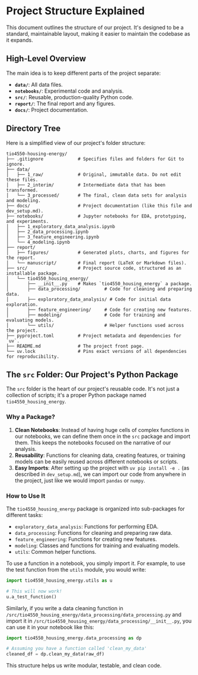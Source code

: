 # Project Structure Explained

This document outlines the structure of our project. It's designed to be a standard, maintainable layout, making it easier to maintain the codebase as it expands.

## High-Level Overview

The main idea is to keep different parts of the project separate:
*   **`data/`**: All data files.
*   **`notebooks/`**: Experimental code and analysis.
*   **`src/`**: Reusable, production-quality Python code.
*   **`report/`**: The final report and any figures.
*   **`docs/`**: Project documentation.

## Directory Tree

Here is a simplified view of our project's folder structure:

```
tio4550-housing-energy/
├── .gitignore             # Specifies files and folders for Git to ignore.
├── data/
│   ├── 1_raw/             # Original, immutable data. Do not edit these files.
│   ├── 2_interim/         # Intermediate data that has been transformed.
│   └── 3_processed/       # The final, clean data sets for analysis and modeling.
├── docs/                  # Project documentation (like this file and dev_setup.md).
├── notebooks/             # Jupyter notebooks for EDA, prototyping, and experiments.
│   ├── 1_exploratory_data_analysis.ipynb
│   ├── 2_data_processing.ipynb
│   ├── 3_feature_engineering.ipynb
│   └── 4_modeling.ipynb
├── report/
│   ├── figures/           # Generated plots, charts, and figures for the report.
│   └── manuscript/        # Final report (LaTeX or Markdown files).
├── src/                   # Project source code, structured as an installable package.
│   └── tio4550_housing_energy/
│       ├── __init__.py    # Makes `tio4550_housing_energy` a package.
│       ├── data_processing/         # Code for cleaning and preparing data.
│       ├── exploratory_data_analysis/ # Code for initial data exploration.
│       ├── feature_engineering/     # Code for creating new features.
│       ├── modeling/                # Code for training and evaluating models.
│       └── utils/                   # Helper functions used across the project.
├── pyproject.toml         # Project metadata and dependencies for `uv`.
├── README.md              # The project front page.
└── uv.lock                # Pins exact versions of all dependencies for reproducibility.
```

## The `src` Folder: Our Project's Python Package

The `src` folder is the heart of our project's reusable code. It's not just a collection of scripts; it's a proper Python package named `tio4550_housing_energy`.

### Why a Package?

1.  **Clean Notebooks**: Instead of having huge cells of complex functions in our notebooks, we can define them once in the `src` package and import them. This keeps the notebooks focused on the narrative of our analysis.
2.  **Reusability**: Functions for cleaning data, creating features, or training models can be easily reused across different notebooks or scripts.
3.  **Easy Imports**: After setting up the project with `uv pip install -e .` (as described in `dev_setup.md`), we can import our code from anywhere in the project, just like we would import `pandas` or `numpy`.

### How to Use It

The `tio4550_housing_energy` package is organized into sub-packages for different tasks:

*   `exploratory_data_analysis`: Functions for performing EDA.
*   `data_processing`: Functions for cleaning and preparing raw data.
*   `feature_engineering`: Functions for creating new features.
*   `modeling`: Classes and functions for training and evaluating models.
*   `utils`: Common helper functions.

To use a function in a notebook, you simply import it. For example, to use the test function from the `utils` module, you would write:

```python
import tio4550_housing_energy.utils as u

# This will now work!
u.a_test_function()
```

Similarly, if you write a data cleaning function in `/src/tio4550_housing_energy/data_processing/data_processing.py` and import it in `/src/tio4550_housing_energy/data_processing/__init__.py`, you can use it in your notebook like this:

```python
import tio4550_housing_energy.data_processing as dp

# Assuming you have a function called 'clean_my_data'
cleaned_df = dp.clean_my_data(raw_df)
```

This structure helps us write modular, testable, and clean code.